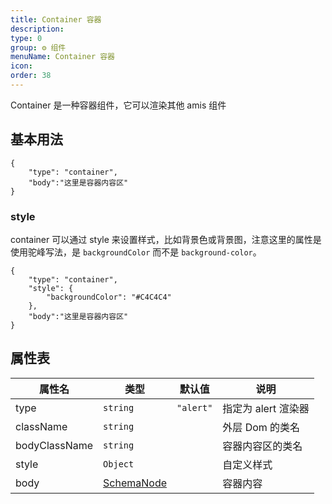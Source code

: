 ```yaml
---
title: Container 容器
description:
type: 0
group: ⚙ 组件
menuName: Container 容器
icon:
order: 38
---
```


Container 是一种容器组件，它可以渲染其他 amis 组件

## 基本用法

```schema: scope="body"
{
    "type": "container",
    "body":"这里是容器内容区"
}
```

### style

container 可以通过 style 来设置样式，比如背景色或背景图，注意这里的属性是使用驼峰写法，是 `backgroundColor` 而不是 `background-color`。

```schema: scope="body"
{
    "type": "container",
    "style": {
        "backgroundColor": "#C4C4C4"
    },
    "body":"这里是容器内容区"
}
```

## 属性表

| 属性名        | 类型                                      | 默认值    | 说明                |
| ------------- | ----------------------------------------- | --------- | ------------------- |
| type          | `string`                                  | `"alert"` | 指定为 alert 渲染器 |
| className     | `string`                                  |           | 外层 Dom 的类名     |
| bodyClassName | `string`                                  |           | 容器内容区的类名    |
| style         | `Object`                                  |           | 自定义样式          |
| body          | [SchemaNode](../../docs/types/schemanode) |           | 容器内容            |
